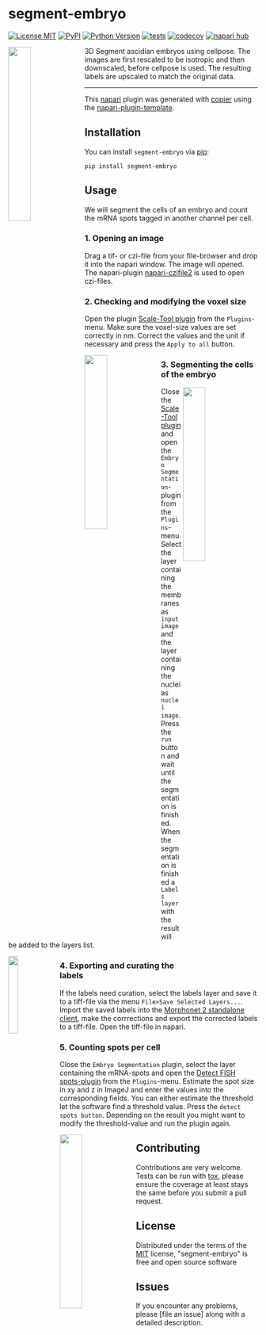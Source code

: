 # segment-embryo

[![License MIT](https://img.shields.io/pypi/l/segment-embryo.svg?color=green)](https://github.com/MontpellierRessourcesImagerie/segment-embryo/raw/main/LICENSE)
[![PyPI](https://img.shields.io/pypi/v/segment-embryo.svg?color=green)](https://pypi.org/project/segment-embryo)
[![Python Version](https://img.shields.io/pypi/pyversions/segment-embryo.svg?color=green)](https://python.org)
[![tests](https://github.com/MontpellierRessourcesImagerie/segment-embryo/workflows/tests/badge.svg)](https://github.com/MontpellierRessourcesImagerie/segment-embryo/actions)
[![codecov](https://codecov.io/gh/MontpellierRessourcesImagerie/segment-embryo/branch/main/graph/badge.svg)](https://codecov.io/gh/MontpellierRessourcesImagerie/segment-embryo)
[![napari hub](https://img.shields.io/endpoint?url=https://api.napari-hub.org/shields/segment-embryo)](https://napari-hub.org/plugins/segment-embryo)

<img src="https://github.com/user-attachments/assets/4459f48c-435f-489d-b27c-25a4ea390871" align='left' width="30%"></img> 3D Segment ascidian embryos using cellpose. The images are first rescaled to be isotropic and then downscaled, before cellpose is used. The resulting labels are upscaled to match the original data.

----------------------------------

This [napari] plugin was generated with [copier] using the [napari-plugin-template].

<!--
Don't miss the full getting started guide to set up your new package:
https://github.com/napari/napari-plugin-template#getting-started

and review the napari docs for plugin developers:
https://napari.org/stable/plugins/index.html
-->

## Installation

You can install `segment-embryo` via [pip]:

    pip install segment-embryo

## Usage

We will segment the cells of an embryo and count the mRNA spots tagged in another channel per cell.

### 1. Opening an image

Drag a tif- or czi-file from your file-browser and drop it into the napari window. The image will opened. The napari-plugin [napari-czifile2](https://github.com/BodenmillerGroup/napari-czifile2) is used to open czi-files.

### 2. Checking and modifying the voxel size 

Open the plugin [Scale-Tool plugin](https://pypi.org/project/set-calibration/) from the ``Plugins``-menu. Make sure the voxel-size values are set correctly in nm. Correct the values and the unit if necessary and press the ``Apply to all`` button.

<img src="https://github.com/user-attachments/assets/409b669b-675f-495f-ba11-c6ded0442b2b" align='left' width="30%"></img> 

### 3. Segmenting the cells of the embryo

<img src="https://github.com/user-attachments/assets/1b464f39-47ff-412d-bdb8-c2d61837af39" align='right' width="30%"></img> 

Close the [Scale-Tool plugin](https://pypi.org/project/set-calibration/) and open the ``Embryo Segmentation``-plugin from the ``Plugins``-menu. Select the layer containing the membranes as ``input image`` and the layer containing the nuclei as ``nuclei image``. Press the ``run`` button and wait until the segmentation is finished. When the segmentation is finished a ``Labels layer`` with the result will be added to the layers list. 

<img src="https://github.com/user-attachments/assets/4dcf8aad-22ef-4a20-a6a6-50bcb81c7011" align='left' width="20%"></img> 

### 4. Exporting and curating the labels

If the labels need curation, select  the labels layer and save it to a tiff-file via the menu ``File>Save Selected Layers...``. Import the saved labels into the [Morphonet 2 standalone client](https://morphonet.org/downloads), make the corrrections and export the corrected labels to a tiff-file. Open the tiff-file in napari.

### 5. Counting spots per cell

Close the ``Embryo Segmentation`` plugin, select the layer containing the mRNA-spots and open the [Detect FISH spots-plugin](https://www.napari-hub.org/plugins/napari-bigfish) from the ``Plugins``-menu. Estimate the spot size in xy and z in ImageJ and enter the values into the corresponding fields. You can either estimate the threshold let the software find a threshold value. Press the ``detect spots button``. Depending on the result you might want to modify the threshold-value and run the plugin again.

<img src="https://github.com/user-attachments/assets/6507eb3e-d732-4d69-8c63-02d83f8975f1" align='left' width="30%"></img> 


## Contributing

Contributions are very welcome. Tests can be run with [tox], please ensure
the coverage at least stays the same before you submit a pull request.

## License

Distributed under the terms of the [MIT] license,
"segment-embryo" is free and open source software

## Issues

If you encounter any problems, please [file an issue] along with a detailed description.

[napari]: https://github.com/napari/napari
[copier]: https://copier.readthedocs.io/en/stable/
[@napari]: https://github.com/napari
[MIT]: http://opensource.org/licenses/MIT
[BSD-3]: http://opensource.org/licenses/BSD-3-Clause
[GNU GPL v3.0]: http://www.gnu.org/licenses/gpl-3.0.txt
[GNU LGPL v3.0]: http://www.gnu.org/licenses/lgpl-3.0.txt
[Apache Software License 2.0]: http://www.apache.org/licenses/LICENSE-2.0
[Mozilla Public License 2.0]: https://www.mozilla.org/media/MPL/2.0/index.txt
[napari-plugin-template]: https://github.com/napari/napari-plugin-template

[napari]: https://github.com/napari/napari
[tox]: https://tox.readthedocs.io/en/latest/
[pip]: https://pypi.org/project/pip/
[PyPI]: https://pypi.org/
